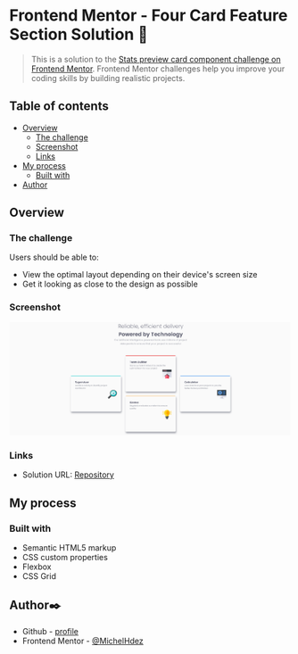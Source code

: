# Frontend Mentor - Four Card Feature Section Solution 🚀
> This is a solution to the [Stats preview card component challenge on Frontend Mentor](https://www.frontendmentor.io/challenges/four-card-feature-section-weK1eFYK).
Frontend Mentor challenges help you improve your coding skills by building realistic projects.


## Table of contents

- [Overview](#overview)
  - [The challenge](#the-challenge)
  - [Screenshot](#screenshot)
  - [Links](#links)
- [My process](#my-process)
  - [Built with](#built-with)
- [Author](#author)

## Overview

### The challenge

Users should be able to:

- View the optimal layout depending on their device's screen size 
- Get it looking as close to the design as possible

### Screenshot

![](Screenshot.png)

### Links

- Solution URL: [Repository](https://github.com/MichelHdez/Four-card-feature-section)

## My process

### Built with

- Semantic HTML5 markup
- CSS custom properties
- Flexbox
- CSS Grid

## Author️✒️

- Github - [profile](https://github.com/MichelHdez)
- Frontend Mentor - [@MichelHdez](https://www.frontendmentor.io/profile/MichelHdez)
